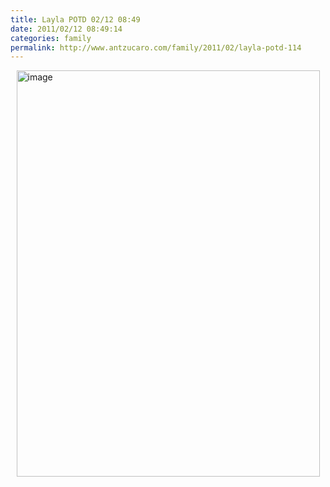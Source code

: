 ```yaml
---
title: Layla POTD 02/12 08:49
date: 2011/02/12 08:49:14
categories: family
permalink: http://www.antzucaro.com/family/2011/02/layla-potd-114
---
```

<img src="http://media.antzucaro.com/uploads/2011/02/IMG_20110212_084914.jpg" width="485px" height="650px" alt="image" style="display: block; margin-right: auto; margin-left: auto;">
